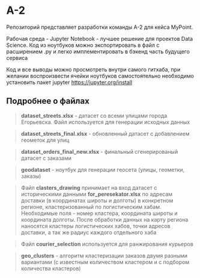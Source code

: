# A-2


Репозиторий представляет разработки команды А-2 для кейса MyPoint.

Рабочая среда - Jupyter Notebook - лучшее решение для проектов Data Science. Код из ноутбуков можно экспортировать в файл с расширением .py и легко имплементировать в бэкенд часть будущего сервиса

Код и все выводы можно просмотреть внутри самого гитхаба, при желании воспроизвести ячейки ноутбуков самостоятельно необходимо установить пакет jupyter  https://jupyter.org/install

## Подробнее о файлах  

> **dataset_streets.xlsx** - датасет со всеми улицами города Егорьевска. Файл используется для генерации исходных данных


> **dataset_streets_final.xlsx** - обновленный датасет с добавлением геометок для улиц


> **dataset_orders_final_new.xlsx** - финальный сгенерированый датасет с заказами


> **geodataset** - ноутбук для генерации геосета (улицы, геометки, заказы)


> Файл **clasters_drawing** принимает на вход датасет с историческими данными **for_peresekator.xlsx** по адресам доставки (в координатах широты и долготы) в конкретном регионе, кластеризованный по логистическим хабам. Необходимые поля - номер кластера, координата широты и координата долготы. После обработки данных на карту региона наносятся кластеры логистических хабов, точки адресов доставки, а так же радиус каждого отдельного хаба


> Файл **courier_selection** используется для ранжирования курьеров 


> **geo_clusters** - алгоритм кластеризации заказов двумя разными вариантами (с известным количеством кластером и с подбором количества кластеров)